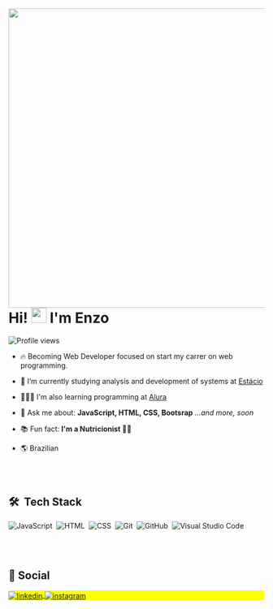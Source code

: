 <img align="right" height="590em" src="https://raw.githubusercontent.com/gist/enzomasuda/2126209c09f0b5d698d8cdb4b94d860b/raw/9f7a0bb84413ff2948cc9e7652cf62be8a622eb2/cardProfile.svg"/>

<h1 align="left">Hi! <img src="https://raw.githubusercontent.com/kaueMarques/kaueMarques/master/hi.gif" height="30px"> I'm Enzo </h1>

<p align="left"> <img src="https://komarev.com/ghpvc/?username=enzomasuda&color=yellow" alt="Profile views" /> </p>

- 🔥 Becoming Web Developer focused on start my carrer on web programming. 

- 🔭 I’m currently studying analysis and development of systems at [Estácio](https://estacio.br/)

- 👨🏻‍💻 I'm also learning programming at [Alura](https://www.alura.com.br)

- 💬 Ask me about: **JavaScript, HTML, CSS, Bootsrap** _...and more, soon_

- 📚 Fun fact: **I'm a Nutricionist 💪🏼**

- 🌎 Brazilian


<br><br>


## 🛠 &nbsp;Tech Stack

![JavaScript](https://img.shields.io/badge/-JavaScript-05122A?style=flat&logo=javascript)&nbsp;
![HTML](https://img.shields.io/badge/-HTML-05122A?style=flat&logo=HTML5)&nbsp;
![CSS](https://img.shields.io/badge/-CSS-05122A?style=flat&logo=CSS3&logoColor=1572B6)&nbsp;
![Git](https://img.shields.io/badge/-Git-05122A?style=flat&logo=git)&nbsp;
![GitHub](https://img.shields.io/badge/-GitHub-05122A?style=flat&logo=github)&nbsp;
![Visual Studio Code](https://img.shields.io/badge/-Visual%20Studio%20Code-05122A?style=flat&logo=visual-studio-code&logoColor=007ACC)&nbsp;

<!--
  ![Node.js](https://img.shields.io/badge/-Node.js-05122A?style=flat&logo=node.js)&nbsp;
  ![React](https://img.shields.io/badge/-React-05122A?style=flat&logo=react)&nbsp;
  ![Markdown](https://img.shields.io/badge/-Markdown-05122A?style=flat&logo=markdown)&nbsp;
  ![PostgreSQL](https://img.shields.io/badge/-PostgreSQL-05122A?style=flat&logo=postgresql)&nbsp;
  ![SQLite](https://img.shields.io/badge/-SQLite-05122A?style=flat&logo=sqlite)&nbsp;

  <br><br>

  ## ⚙️ &nbsp;GitHub Analytics

  <p align="left">
  <img width="530em" height="250" src="https://github-readme-stats.vercel.app/api/top-langs/?username=enzomasuda&layout=compact)](https://github.com/enzomasuda/github-   readme-stats"/>
-->

<br><br>

## 📲 Social

<p align="left" style="background:yellow">
  <a href="https://linkedin.com/in/enzo-masuda" target="_blank">
    <img align="center" src="https://img.shields.io/badge/-Enzo_Masuda-05122A?style=flat&logo=linkedin" alt="linkedin"/>
  </a>
  <a href="https://instagram.com/enzomasuda" target="_blank">
    <img align="center" src="https://img.shields.io/badge/-Enzo_Masuda-05122A?style=flat&logo=instagram" alt="instagram"/>
  </a>
</p>

<br>
<!--
**enzomasuda/enzomasuda** is a  _special_  repository because its `README.md` (this file) appears on my GitHub profile.
-->
